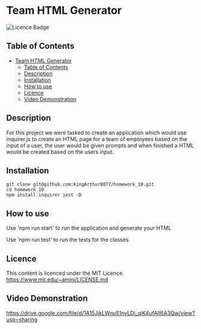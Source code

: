 # Team HTML Generator

![Licence Badge](https://img.shields.io/badge/licence-MIT-green)

## Table of Contents

- [Team HTML Generator](#team-html-generator)
  - [Table of Contents](#table-of-contents)
  - [Description](#description)
  - [Installation](#installation)
  - [How to use](#how-to-use)
  - [Licence](#licence)
  - [Video Demonstration](#video-demonstration)

## Description

For this project we were tasked to create an application which would use inquirer.js to create an HTML page for a team of employees based on the input of a user, the user would be given prompts and when finished a HTML would be created based on the users input.

## Installation

```
git clone git@github.com:KingArthur0877/homework_10.git
cd homework_10
npm install inquirer jest -D
```

## How to use

Use 'npm run start' to run the application and generate your HTML

Use 'npm run test' to run the tests for the classes.

## Licence

This content is licenced under the MIT Licence.
https://www.mit.edu/~amini/LICENSE.md

## Video Demonstration

https://drive.google.com/file/d/1A15JjkLWnu51nyLDi_qiK4ufAII6A3Qw/view?usp=sharing
